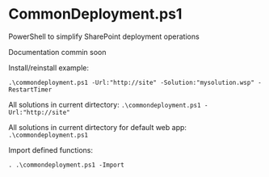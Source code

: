 # CommonDeployment.ps1
PowerShell to simplify SharePoint deployment operations

Documentation commin soon


Install/reinstall example:

`.\commondeployment.ps1 -Url:"http://site" -Solution:"mysolution.wsp" -RestartTimer`

All solutions in current dirtectory:
`.\commondeployment.ps1 -Url:"http://site"`


All solutions in current dirtectory for default web app:
`.\commondeployment.ps1 `

Import defined functions:

`. .\commondeployment.ps1 -Import`
